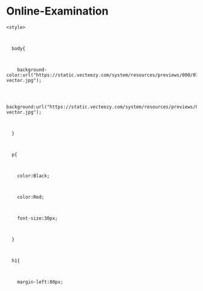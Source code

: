 # Online-Examination
<head>


 
    <style>


 
      body{


 
        background-color:url("https://static.vecteezy.com/system/resources/previews/000/076/407/original/cricket-vector.jpg");


 
        background:url("https://static.vecteezy.com/system/resources/previews/000/076/407/original/cricket-vector.jpg");


 
      }


 
      p{


 
        color:Black;


 
        color:Red;


 
        font-size:30px;


 
      }


 
      h1{


 
        margin-left:80px;
